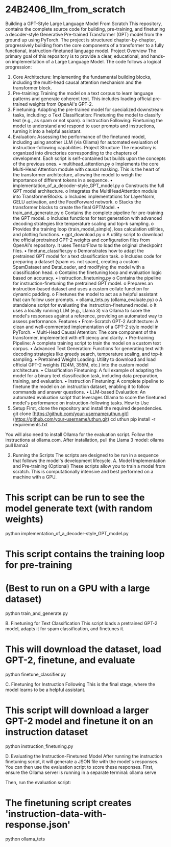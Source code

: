 # 24B2406_llm_from_scratch
Building a GPT-Style Large Language Model From Scratch
This repository, contains the complete source code for building, pre-training, and finetuning a decoder-style Generative Pre-trained Transformer (GPT) model from the ground up using PyTorch. The project is structured chapter-by-chapter, progressively building from the core components of a transformer to a fully functional, instruction-finetuned language model.
Project Overview
The primary goal of this repository is to provide a clear, educational, and hands-on implementation of a Large Language Model. The code follows a logical progression:
1.	Core Architecture: Implementing the fundamental building blocks, including the multi-head causal attention mechanism and the transformer block.
2.	Pre-training: Training the model on a text corpus to learn language patterns and generate coherent text. This includes loading official pre-trained weights from OpenAI's GPT-2.
3.	Finetuning: Adapting the pre-trained model for specialized downstream tasks, including:
o	Text Classification: Finetuning the model to classify text (e.g., as spam or not spam).
o	Instruction Following: Finetuning the model to understand and respond to user prompts and instructions, turning it into a helpful assistant.
4.	Evaluation: Assessing the performance of the finetuned model, including using another LLM (via Ollama) for automated evaluation of instruction-following capabilities.
Project Structure
The repository is organized into directories corresponding to the chapters of development. Each script is self-contained but builds upon the concepts of the previous ones.
•	multihead_attention.py
o	Implements the core Multi-Head Attention module with causal masking. This is the heart of the transformer architecture, allowing the model to weigh the importance of different tokens in a sequence.
•	implementation_of_a_decoder-style_GPT_model.py
o	Constructs the full GPT model architecture.
o	Integrates the MultiHeadAttention module into TransformerBlocks.
o	Includes implementations for LayerNorm, GELU activation, and the FeedForward network.
o	Stacks the transformer blocks to create the final GPTModel.
•	train_and_generate.py
o	Contains the complete pipeline for pre-training the GPT model.
o	Includes functions for text generation with advanced decoding strategies like temperature scaling and top-k sampling.
o	Provides the training loop (train_model_simple), loss calculation utilities, and plotting functions.
•	gpt_download.py
o	A utility script to download the official pretrained GPT-2 weights and configuration files from OpenAI's repository. It uses TensorFlow to load the original checkpoint files.
•	finetune_classifier.py
o	Demonstrates how to adapt the pretrained GPT model for a text classification task.
o	Includes code for preparing a dataset (spam vs. not spam), creating a custom SpamDataset and DataLoader, and modifying the model with a classification head.
o	Contains the finetuning loop and evaluation logic based on accuracy.
•	instruction_finetuning.py
o	Contains the pipeline for instruction-finetuning the pretrained GPT model.
o	Prepares an instruction-based dataset and uses a custom collate function for dynamic padding.
o	Finetunes the model to act as a helpful assistant that can follow user prompts.
•	ollama_tets.py (ollama_evaluate.py)
o	A standalone script for evaluating the instruction-finetuned model.
o	It uses a locally running LLM (e.g., Llama 3) via Ollama to score the model's responses against a reference, providing an automated way to assess performance.
Features
•	From-Scratch GPT-2 Architecture: A clean and well-commented implementation of a GPT-2 style model in PyTorch.
•	Multi-Head Causal Attention: The core component of the transformer, implemented with efficiency and clarity.
•	Pre-training Pipeline: A complete training script to train the model on a custom text corpus.
•	Advanced Text Generation: Functions for generating text with decoding strategies like greedy search, temperature scaling, and top-k sampling.
•	Pretrained Weight Loading: Utility to download and load official GPT-2 weights (124M, 355M, etc.) into the custom model architecture.
•	Classification Finetuning: A full example of adapting the model for a binary text classification task, including data preparation, training, and evaluation.
•	Instruction Finetuning: A complete pipeline to finetune the model on an instruction dataset, enabling it to follow commands and answer questions.
•	LLM-based Evaluation: An automated evaluation script that leverages Ollama to score the finetuned model's performance on instruction-following tasks.
How to Use
1. Setup
First, clone the repository and install the required dependencies.
git clone [https://github.com/your-username/uthun.git](https://github.com/your-username/uthun.git)
cd uthun
pip install -r requirements.txt

You will also need to install Ollama for the evaluation script. Follow the instructions at ollama.com. After installation, pull the Llama 3 model:
ollama pull llama3

2. Running the Scripts
The scripts are designed to be run in a sequence that follows the model's development lifecycle.
A. Model Implementation and Pre-training (Optional)
These scripts allow you to train a model from scratch. This is computationally intensive and best performed on a machine with a GPU.
# This script can be run to see the model generate text (with random weights)
python implementation_of_a_decoder-style_GPT_model.py

# This script contains the training loop for pre-training
# (Best to run on a GPU with a large dataset)
python train_and_generate.py

B. Finetuning for Text Classification
This script loads a pretrained GPT-2 model, adapts it for spam classification, and finetunes it.
# This will download the dataset, load GPT-2, finetune, and evaluate
python finetune_classifier.py

C. Finetuning for Instruction Following
This is the final stage, where the model learns to be a helpful assistant.
# This script will download a larger GPT-2 model and finetune it on an instruction dataset
python instruction_finetuning.py

D. Evaluating the Instruction-Finetuned Model
After running the instruction finetuning script, it will generate a JSON file with the model's responses. You can then use the evaluation script to score these responses.
First, ensure the Ollama server is running in a separate terminal:
ollama serve

Then, run the evaluation script:
# The finetuning script creates 'instruction-data-with-response.json'
python ollama_tets


